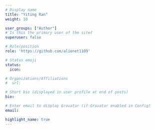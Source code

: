 ```yaml
---
# Display name
title: "Yiting Ran"
weight: 10

user_groups: ["Author"]
# Is this the primary user of the site?
superuser: false

# Role/position
role: 'https://github.com/alienet1109'

# Status emoji
status:
  icon: 

# Organizations/Affiliations
#  url: 

# Short bio (displayed in user profile at end of posts)
bio: 

# Enter email to display Gravatar (if Gravatar enabled in Config)
email: 

highlight_name: true
---
```


